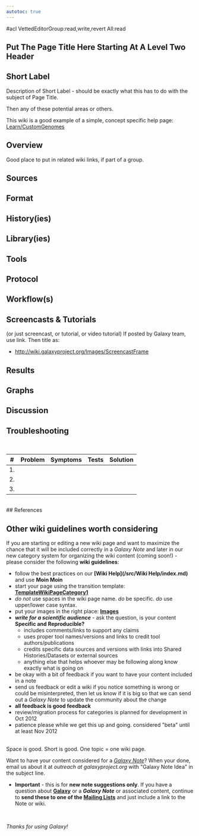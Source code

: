 ```yaml
---
autotoc: true
---
```

#acl VettedEditorGroup:read,write,revert All:read

## Put The Page Title Here Starting At A Level Two Header

<div class='right'></div>

## Short Label

Description of Short Label - should be exactly what this has to do with the subject of Page Title.


Then any of these potential areas or others. 

This wiki is a good example of a simple, concept specific help page:
[Learn/CustomGenomes](/src/Learn/CustomGenomes/index.md)

## Overview

Good place to put in related wiki links, if part of a group.
## Sources

## Format

## History(ies)

## Library(ies)

## Tools

## Protocol

## Workflow(s)

## Screencasts & Tutorials

(or just screencast, or tutorial, or video tutorial)
If posted by Galaxy team, use [<Screencast>](/src/screencast/fake/index.md) link. Then title as:
* http://wiki.galaxyproject.org/Images/ScreencastFrame

## Results

## Graphs

## Discussion

## Troubleshooting

<br />

| #|  Problem |  Symptoms |  Tests |  Solution | 
| --- | ------- | -------- | ----- | -------- | 
| 1. |   |   |   |   | 
| 2. |   |   |   |   | 
| 3. |   |   |   |   | 
<br />
## References

## Other wiki guidelines worth considering

If you are starting or editing a new wiki page and want to maximize the chance that it will be included correctly in a *Galaxy Note* and later in our new category system for organizing the wiki content (coming soon!) - please consider the following **wiki guidelines**:

* follow the best practices on our **[Wiki Help](/src/Wiki Help/index.md)** and use **Moin Moin**
* start your page using the transition template: **[TemplateWikiPageCategory1](/src/TemplateWikiPageCategory1/index.md)**
* *do not* use spaces in the wiki page name. *do* be specific. *do* use upper/lower case syntax.
* put your images in the right place: **[Images](/src/images/index.md)**
* ***write for a scientific audience*** - ask the question, is your content **Specific and Reproducible?**
  * includes comments/links to support any claims
  * uses proper tool names/versions and links to credit tool authors/publications
  * credits specific data sources and versions with links into Shared Histories/Datasets or external sources
  * anything else that helps whoever may be following along know exactly what is going on 
* be okay with a bit of feedback if you want to have your content included in a note
* send us feedback or edit a wiki if you notice something is wrong or could be misinterpreted, then let us know if it is big so that we can send out a *Galaxy Note* to update the community about the change
* **all feedback is good feedback**
* review/migration process for categories is planned for development in Oct 2012
* patience please while we get this up and going. considered "beta" until at least Nov 2012

<br />
Space is good. Short is good. One topic = one wiki page.
<br />

Want to have your content considered for a *[Galaxy Note](/src/Notes/index.md)*? When your done, email us about it at *outreach at galaxyproject.org* with "Galaxy Note Idea" in the subject line.
* **Important** - this is for **new note suggestions only**. If you have a question about **[Galaxy](/src/FrontPage/index.md)** or a ***Galaxy Note*** or associated content, continue to **send these to one of the [Mailing Lists](/src/MailingLists/index.md)** and just include a link to the Note or wiki.

<br />

*Thanks for using Galaxy!*
<br />
